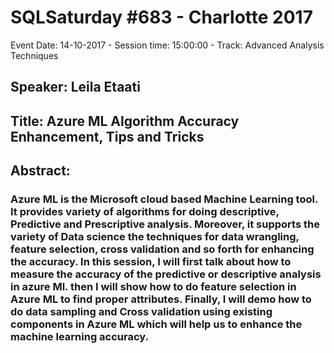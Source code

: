 # SQLSaturday #683 - Charlotte 2017
Event Date: 14-10-2017 - Session time: 15:00:00 - Track: Advanced Analysis Techniques
## Speaker: Leila Etaati
## Title: Azure ML Algorithm Accuracy Enhancement, Tips and Tricks
## Abstract:
### Azure ML is the Microsoft cloud based Machine Learning tool. It provides variety of algorithms for doing descriptive, Predictive and Prescriptive analysis. Moreover, it supports the variety of Data science the techniques for data wrangling, feature selection, cross validation and so forth for enhancing the accuracy. In this session, I will first talk about how to measure the accuracy of the predictive or descriptive analysis in azure Ml. then I will show how to do feature selection in Azure ML to find proper attributes. Finally, I will demo how to do data sampling and Cross validation using existing components in Azure ML which will help us to enhance the machine learning accuracy.
